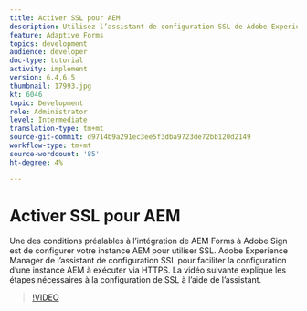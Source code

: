 ```yaml
---
title: Activer SSL pour AEM
description: Utilisez l’assistant de configuration SSL de Adobe Experience Manager pour configurer une instance AEM à exécuter via HTTPS.
feature: Adaptive Forms
topics: development
audience: developer
doc-type: tutorial
activity: implement
version: 6.4,6.5
thumbnail: 17993.jpg
kt: 6046
topic: Development
role: Administrator
level: Intermediate
translation-type: tm+mt
source-git-commit: d9714b9a291ec3ee5f3dba9723de72bb120d2149
workflow-type: tm+mt
source-wordcount: '85'
ht-degree: 4%

---
```



# Activer SSL pour AEM

Une des conditions préalables à l’intégration de AEM Forms à Adobe Sign est de configurer votre instance AEM pour utiliser SSL. Adobe Experience Manager de l’assistant de configuration SSL pour faciliter la configuration d’une instance AEM à exécuter via HTTPS.
La vidéo suivante explique les étapes nécessaires à la configuration de SSL à l’aide de l’assistant.

>[!VIDEO](https://video.tv.adobe.com/v/17993/?quality=9&learn=on)